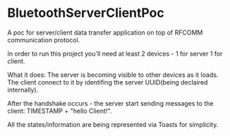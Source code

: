 # BluetoothServerClientPoc
A poc for server/client data transfer application on top of RFCOMM communication protocol.

In order to run this project you'll need at least 2 devices - 1 for server 1 for client.

What it does:
The server is becoming visible to other devices as it loads. 
The client connect to it by identifing the server UUID(being declaired internally).

After the handshake occurs - the server start sending messages to the client: TIMESTAMP + "hello Client!".

All the states/information are being represented via Toasts for simplicity.
